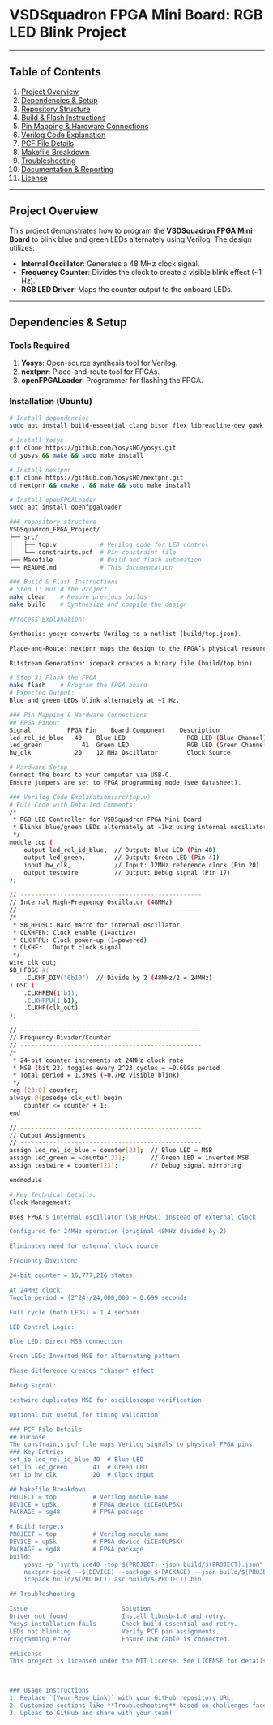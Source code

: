 # VSDSquadron FPGA Mini Board: RGB LED Blink Project
---

## Table of Contents  
1. [Project Overview](#project-overview)  
2. [Dependencies & Setup](#dependencies--setup)  
3. [Repository Structure](#repository-structure)  
4. [Build & Flash Instructions](#build--flash-instructions)  
5. [Pin Mapping & Hardware Connections](#pin-mapping--hardware-connections)  
6. [Verilog Code Explanation](#verilog-code-explanation)  
7. [PCF File Details](#pcf-file-details)  
8. [Makefile Breakdown](#makefile-breakdown)  
9. [Troubleshooting](#troubleshooting)  
10. [Documentation & Reporting](#documentation--reporting)  
11. [License](#license)  

---

## Project Overview  
This project demonstrates how to program the **VSDSquadron FPGA Mini Board** to blink blue and green LEDs alternately using Verilog. The design utilizes:  
- **Internal Oscillator**: Generates a 48 MHz clock signal.  
- **Frequency Counter**: Divides the clock to create a visible blink effect (~1 Hz).  
- **RGB LED Driver**: Maps the counter output to the onboard LEDs.  

---

## Dependencies & Setup  
### Tools Required  
1. **Yosys**: Open-source synthesis tool for Verilog.  
2. **nextpnr**: Place-and-route tool for FPGAs.  
3. **openFPGALoader**: Programmer for flashing the FPGA.  

### Installation (Ubuntu)  
```bash
# Install dependencies  
sudo apt install build-essential clang bison flex libreadline-dev gawk tcl-dev libffi-dev git  

# Install Yosys  
git clone https://github.com/YosysHQ/yosys.git  
cd yosys && make && sudo make install  

# Install nextpnr  
git clone https://github.com/YosysHQ/nextpnr.git  
cd nextpnr && cmake . && make && sudo make install  

# Install openFPGALoader  
sudo apt install openfpgaloader

### repository structure
VSDSquadron_FPGA_Project/  
├── src/  
│   ├── top.v            # Verilog code for LED control  
│   └── constraints.pcf  # Pin constraint file  
├── Makefile             # Build and flash automation  
└── README.md            # This documentation

### Build & Flash Instructions
# Step 1: Build the Project
make clean    # Remove previous builds  
make build    # Synthesize and compile the design

#Process Explanation:

Synthesis: yosys converts Verilog to a netlist (build/top.json).

Place-and-Route: nextpnr maps the design to the FPGA’s physical resources.

Bitstream Generation: icepack creates a binary file (build/top.bin).

# Step 3: Flash the FPGA
make flash    # Program the FPGA board
# Expected Output:
Blue and green LEDs blink alternately at ~1 Hz.

### Pin Mapping & Hardware Connections
## FPGA Pinout
Signal	        FPGA Pin	Board Component	   Description
led_rel_id_blue	  40	Blue LED	             RGB LED (Blue Channel)
led_green	        41	Green LED	             RGB LED (Green Channel)
hw_clk	          20	12 MHz Oscillator	     Clock Source

# Hardware Setup
Connect the board to your computer via USB-C.
Ensure jumpers are set to FPGA programming mode (see datasheet).

### Verilog Code Explanation(src/top.v)
# Full Code with Detailed Comments:
/* 
 * RGB LED Controller for VSDSquadron FPGA Mini Board
 * Blinks blue/green LEDs alternately at ~1Hz using internal oscillator
 */
module top (
    output led_rel_id_blue,  // Output: Blue LED (Pin 40)
    output led_green,        // Output: Green LED (Pin 41)
    input hw_clk,            // Input: 12MHz reference clock (Pin 20)
    output testwire          // Output: Debug signal (Pin 17)
);

// --------------------------------------------------
// Internal High-Frequency Oscillator (48MHz)
// --------------------------------------------------
/* 
 * SB_HFOSC: Hard macro for internal oscillator
 * CLKHFEN: Clock enable (1=active)
 * CLKHFPU: Clock power-up (1=powered)
 * CLKHF:   Output clock signal
 */
wire clk_out;
SB_HFOSC #(
    .CLKHF_DIV("0b10")  // Divide by 2 (48MHz/2 = 24MHz)
) OSC (
    .CLKHFEN(1'b1),
    .CLKHFPU(1'b1),
    .CLKHF(clk_out)
);

// --------------------------------------------------
// Frequency Divider/Counter
// --------------------------------------------------
/* 
 * 24-bit counter increments at 24MHz clock rate
 * MSB (bit 23) toggles every 2^23 cycles = ~0.699s period
 * Total period = 1.398s (~0.7Hz visible blink)
 */
reg [23:0] counter;
always @(posedge clk_out) begin
    counter <= counter + 1;
end

// --------------------------------------------------
// Output Assignments
// --------------------------------------------------
assign led_rel_id_blue = counter[23];  // Blue LED = MSB
assign led_green = ~counter[23];       // Green LED = inverted MSB
assign testwire = counter[23];         // Debug signal mirroring

endmodule

# Key Technical Details:
Clock Management:

Uses FPGA's internal oscillator (SB_HFOSC) instead of external clock

Configured for 24MHz operation (original 48MHz divided by 2)

Eliminates need for external clock source

Frequency Division:

24-bit counter = 16,777,216 states

At 24MHz clock:
Toggle period = (2^24)/24,000,000 ≈ 0.699 seconds

Full cycle (both LEDs) ≈ 1.4 seconds

LED Control Logic:

Blue LED: Direct MSB connection

Green LED: Inverted MSB for alternating pattern

Phase difference creates "chaser" effect

Debug Signal:

testwire duplicates MSB for oscilloscope verification

Optional but useful for timing validation

### PCF File Details
## Purpose
The constraints.pcf file maps Verilog signals to physical FPGA pins.
### Key Entries
set_io led_rel_id_blue 40  # Blue LED  
set_io led_green       41  # Green LED  
set_io hw_clk          20  # Clock input

## Makefile Breakdown
PROJECT = top          # Verilog module name  
DEVICE = up5k          # FPGA device (iCE40UP5K)  
PACKAGE = sg48         # FPGA package  

# Build targets
PROJECT = top          # Verilog module name  
DEVICE = up5k          # FPGA device (iCE40UP5K)  
PACKAGE = sg48         # FPGA package 
build:  
    yosys -p "synth_ice40 -top $(PROJECT) -json build/$(PROJECT).json" $(PROJECT).v  
    nextpnr-ice40 --$(DEVICE) --package $(PACKAGE) --json build/$(PROJECT).json --pcf constraints.pcf --asc build/$(PROJECT).asc  
    icepack build/$(PROJECT).asc build/$(PROJECT).bin

## Troubleshooting

Issue	                       Solution
Driver not found	           Install libusb-1.0 and retry.
Yosys installation fails	   Check build-essential and retry.
LEDs not blinking	           Verify PCF pin assignments.
Programming error	           Ensure USB cable is connected.

##License
This project is licensed under the MIT License. See LICENSE for details.

---

### Usage Instructions  
1. Replace `[Your Repo Link]` with your GitHub repository URL.  
2. Customize sections like **Troubleshooting** based on challenges faced.  
3. Upload to GitHub and share with your team!  
